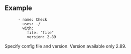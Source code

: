 ## Example

```
      - name: Check
        uses: ./
        with:
          file: "file"
          version: 2.89
```
Specify config file and version.
Version available only 2.89.